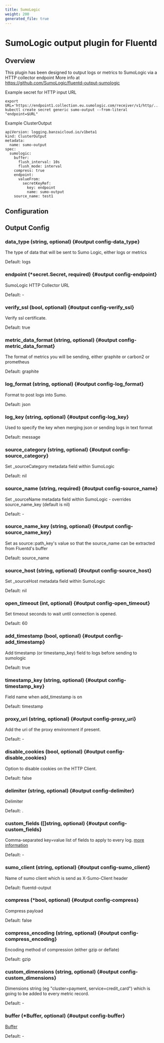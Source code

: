 ```yaml
---
title: SumoLogic
weight: 200
generated_file: true
---
```


# SumoLogic output plugin for Fluentd
## Overview
This plugin has been designed to output logs or metrics to SumoLogic via a HTTP collector endpoint
More info at https://github.com/SumoLogic/fluentd-output-sumologic

 Example secret for HTTP input URL
 ```
export URL='https://endpoint1.collection.eu.sumologic.com/receiver/v1/http/.......'
kubectl create secret generic sumo-output --from-literal "endpoint=$URL"
```

 Example ClusterOutput

```
apiVersion: logging.banzaicloud.io/v1beta1
kind: ClusterOutput
metadata:
  name: sumo-output
spec:
  sumologic:
    buffer:
      flush_interval: 10s
      flush_mode: interval
    compress: true
    endpoint:
      valueFrom:
        secretKeyRef:
          key: endpoint
          name: sumo-output
    source_name: test1
```

## Configuration
## Output Config

### data_type (string, optional) {#output config-data_type}

The type of data that will be sent to Sumo Logic, either logs or metrics <br>

Default:  logs

### endpoint (*secret.Secret, required) {#output config-endpoint}

SumoLogic HTTP Collector URL<br>

Default: -

### verify_ssl (bool, optional) {#output config-verify_ssl}

Verify ssl certificate. <br>

Default:  true

### metric_data_format (string, optional) {#output config-metric_data_format}

The format of metrics you will be sending, either graphite or carbon2 or prometheus <br>

Default:  graphite

### log_format (string, optional) {#output config-log_format}

Format to post logs into Sumo. <br>

Default:  json

### log_key (string, optional) {#output config-log_key}

Used to specify the key when merging json or sending logs in text format <br>

Default:  message

### source_category (string, optional) {#output config-source_category}

Set _sourceCategory metadata field within SumoLogic <br>

Default:  nil

### source_name (string, required) {#output config-source_name}

Set _sourceName metadata field within SumoLogic - overrides source_name_key (default is nil)<br>

Default: -

### source_name_key (string, optional) {#output config-source_name_key}

Set as source::path_key's value so that the source_name can be extracted from Fluentd's buffer <br>

Default:  source_name

### source_host (string, optional) {#output config-source_host}

Set _sourceHost metadata field within SumoLogic <br>

Default:  nil

### open_timeout (int, optional) {#output config-open_timeout}

Set timeout seconds to wait until connection is opened. <br>

Default:  60

### add_timestamp (bool, optional) {#output config-add_timestamp}

Add timestamp (or timestamp_key) field to logs before sending to sumologic <br>

Default:  true

### timestamp_key (string, optional) {#output config-timestamp_key}

Field name when add_timestamp is on <br>

Default:  timestamp

### proxy_uri (string, optional) {#output config-proxy_uri}

Add the uri of the proxy environment if present.<br>

Default: -

### disable_cookies (bool, optional) {#output config-disable_cookies}

Option to disable cookies on the HTTP Client. <br>

Default:  false

### delimiter (string, optional) {#output config-delimiter}

Delimiter <br>

Default:  .

### custom_fields ([]string, optional) {#output config-custom_fields}

Comma-separated key=value list of fields to apply to every log. [more information](https://help.sumologic.com/Manage/Fields#http-source-fields)<br>

Default: -

### sumo_client (string, optional) {#output config-sumo_client}

Name of sumo client which is send as X-Sumo-Client header <br>

Default:  fluentd-output

### compress (*bool, optional) {#output config-compress}

Compress payload <br>

Default:  false

### compress_encoding (string, optional) {#output config-compress_encoding}

Encoding method of compression (either gzip or deflate) <br>

Default:  gzip

### custom_dimensions (string, optional) {#output config-custom_dimensions}

Dimensions string (eg "cluster=payment, service=credit_card") which is going to be added to every metric record.<br>

Default: -

### buffer (*Buffer, optional) {#output config-buffer}

[Buffer](../buffer/)<br>

Default: -


